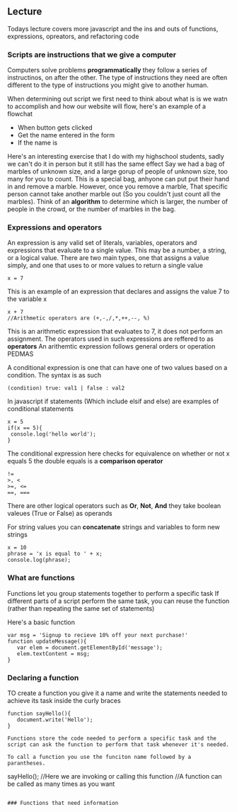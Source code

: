 ## Lecture

Todays lecture covers more javascript and the ins and outs of functions, expressions, opreators, and refactoring code

### Scripts are instructions that we give a computer

Computers solve problems **programmatically** they follow a series of instructinos, on after the other.
The type of instructions they need are often different to the type of instructions you might give to another human.

When determining out script we first need to think about what is is we watn to accomplish and how our website will flow, here's an example of a flowchat

* When button gets clicked
* Get the name entered in the form
* If the name is


Here's an interesting exercise that I do with my highschool students, sadly we can't do it in person but it still has the same effect
Say we had a bag of marbles of unknown size, and a large gorup of people of unknown size, too many for you to count. This is a special bag, anhyone can put put their hand in and remove a marble. However, once you remove a marble, That specific person cannot take another marble out (So you couldn't just count all the marbles). Think of an **algorithm** to determine which is larger, the number of people in the crowd, or the number of marbles in the bag.

### Expressions and operators
An expression is any valid set of literals, variables, operators and expressions that evaluate to a single value. This may be a number, a string, or a logical value.
There are two main types, one that assigns a value simply, and one that uses to or more values to return a single value
 ```
 x = 7
 ```
 This is an example of an expression that declares and assigns the value 7 to the variable x
 
 ```
 x + 7
 //Arithmetic operators are (+,-,/,*,++,--, %)
 ```
This is an arithmetic expression that evaluates to 7, it does not perform an assignment. The operators used in such expressions are reffered to as **operators**
An arithemtic expression follows general orders or operation PEDMAS

A conditional expression is one that can have one of two values based on a condition. The syntax is as such

```
(condition) true: val1 | false : val2
```
In javascript if statements (Which include elsif and else) are examples of conditional statements

```
x = 5
if(x == 5){
 console.log('hello world');
}
```

The conditional expression here checks for equivalence on whether or not x equals 5 the double equals is a **comparison operator**

```
!=
>, <
>=, <=
==, ===
```

There are other logical operators such as **Or**, **Not**, **And** they take boolean valeues (True or False) as operands

For string values you can **concatenate** strings and variables to form new strings

```
x = 10
phrase = 'x is equal to ' + x;
console.log(phrase);
```
### What are functions
Functions let you group statements together to perform a specific task
If different parts of a script perform the same task, you can reuse the function (rather than repeating the same set of statements)

Here's a basic function

```
var msg = 'Signup to recieve 10% off your next purchase!'
function updateMessage(){
   var elem = document.getElementById('message');
   elem.textContent = msg;
}
```

### Declaring a function

TO create a function you give it a name and write the statements needed to achieve its task inside the curly braces

```
function sayHello(){
   document.write('Hello');
}

Functions store the code needed to perform a specific task and the script can ask the function to perform that task whenever it's needed.

To call a function you use the funciton name followed by a parantheses.

```
sayHello();
//Here we are invoking or calling this function
//A function can be called as many times as you want
```

### Functions that need information

